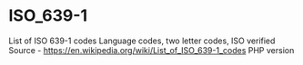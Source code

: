 # ISO_639-1
List of ISO 639-1 codes
Language codes, two letter codes, ISO verified
Source - https://en.wikipedia.org/wiki/List_of_ISO_639-1_codes
PHP version
